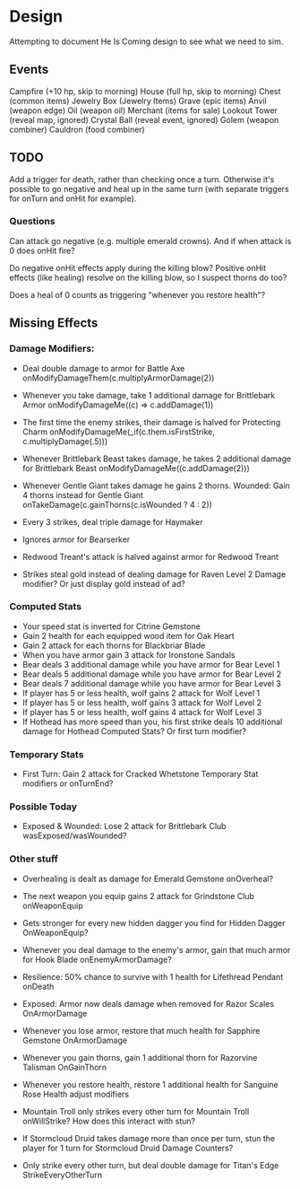 # Design

Attempting to document He Is Coming design to see what we need to sim.

## Events
Campfire (+10 hp, skip to morning)
House (full hp, skip to morning)
Chest (common items)
Jewelry Box (Jewelry Items)
Grave (epic items)
Anvil (weapon edge)
Oil (weapon oil)
Merchant (items for sale)
Lookout Tower (reveal map, ignored)
Crystal Ball (reveal event, ignored)
Golem (weapon combiner)
Cauldron (food combiner)

## TODO

Add a trigger for death, rather than checking once a turn.  Otherwise it's
possible to go negative and heal up in the same turn (with separate triggers
for onTurn and onHit for example).

### Questions

Can attack go negative (e.g. multiple emerald crowns).  And if when attack is 0 does onHit fire?

Do negative onHit effects apply during the killing blow?
Positive onHit effects (like healing) resolve on the killing blow, so I suspect thorns do too?

Does a heal of 0 counts as triggering "whenever you restore health"?

## Missing Effects

### Damage Modifiers:
- Deal double damage to armor for Battle Axe
  onModifyDamageThem(c.multiplyArmorDamage(2))

- Whenever you take damage, take 1 additional damage for Brittlebark Armor
  onModifyDamageMe((c) => c.addDamage(1))

- The first time the enemy strikes, their damage is halved for Protecting Charm
  onModifyDamageMe(_if(c.them.isFirstStrike, c.multiplyDamage(.5)))

- Whenever Brittlebark Beast takes damage, he takes 2 additional damage for Brittlebark Beast
  onModifyDamageMe((c.addDamage(2)))

- Whenever Gentle Giant takes damage he gains 2 thorns.  Wounded: Gain 4 thorns instead for Gentle Giant
  onTakeDamage(c.gainThorns(c.isWounded ? 4 : 2))

- Every 3 strikes, deal triple damage for Haymaker
- Ignores armor for Bearserker
- Redwood Treant's attack is halved against armor for Redwood Treant

- Strikes steal gold instead of dealing damage for Raven Level 2
  Damage modifier?  Or just display gold instead of ad?


### Computed Stats
- Your speed stat is inverted for Citrine Gemstone
- Gain 2 health for each equipped wood item for Oak Heart
- Gain 2 attack for each thorns for Blackbriar Blade
- When you have armor gain 3 attack for Ironstone Sandals
- Bear deals 3 additional damage while you have armor for Bear Level 1
- Bear deals 5 additional damage while you have armor for Bear Level 2
- Bear deals 7 additional damage while you have armor for Bear Level 3
- If player has 5 or less health, wolf gains 2 attack for Wolf Level 1
- If player has 5 or less health, wolf gains 3 attack for Wolf Level 2
- If player has 5 or less health, wolf gains 4 attack for Wolf Level 3
- If Hothead has more speed than you, his first strike deals 10 additional damage for Hothead
  Computed Stats?  Or first turn modifier?


### Temporary Stats
- First Turn: Gain 2 attack for Cracked Whetstone
  Temporary Stat modifiers or onTurnEnd?

### Possible Today
- Exposed & Wounded: Lose 2 attack for Brittlebark Club
  wasExposed/wasWounded?

### Other stuff

- Overhealing is dealt as damage for Emerald Gemstone
  onOverheal?

- The next weapon you equip gains 2 attack for Grindstone Club
  onWeaponEquip

- Gets stronger for every new hidden dagger you find for Hidden Dagger
  OnWeaponEquip?

- Whenever you deal damage to the enemy's armor, gain that much armor for Hook Blade
  onEnemyArmorDamage?

- Resilience: 50% chance to survive with 1 health for Lifethread Pendant
  onDeath

- Exposed: Armor now deals damage when removed for Razor Scales
  OnArmorDamage

- Whenever you lose armor, restore that much health for Sapphire Gemstone
  OnArmorDamage

- Whenever you gain thorns, gain 1 additional thorn for Razorvine Talisman
  OnGainThorn

- Whenever you restore health, restore 1 additional health for Sanguine Rose
  Health adjust modifiers

- Mountain Troll only strikes every other turn for Mountain Troll
  onWillStrike?  How does this interact with stun?

- If Stormcloud Druid takes damage more than once per turn, stun the player for 1 turn for Stormcloud Druid
  Damage Counters?

- Only strike every other turn, but deal double damage for Titan's Edge
  StrikeEveryOtherTurn